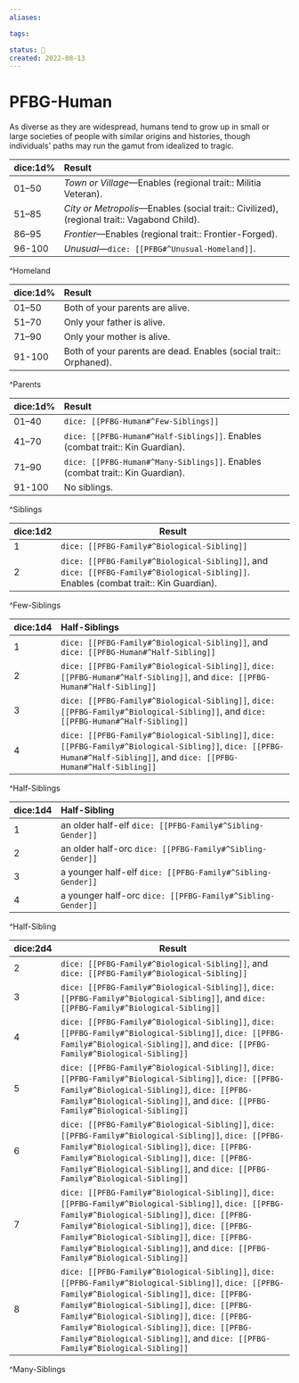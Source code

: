 ```yaml
---
aliases:

tags:

status: 🌰
created: 2022-08-13
---
```

# PFBG-Human

As diverse as they are widespread, humans tend to grow up in small or large societies of people with similar origins and histories, though individuals' paths may run the gamut from idealized to tragic.

| dice:1d% | Result                                                                                      |
| -------- |:------------------------------------------------------------------------------------------- |
| 01–50    | *Town or Village*—Enables (regional trait:: Militia Veteran).                               |
| 51–85    | *City or Metropolis*—Enables (social trait:: Civilized), (regional trait:: Vagabond Child). |
| 86–95    | *Frontier*—Enables (regional trait:: Frontier-Forged).                                      |
| 96-100   | *Unusual*—`dice: [[PFBG#^Unusual-Homeland]]`.                                               |
^Homeland

| dice:1d% | Result |
|-----|:----|
| 01–50 | Both of your parents are alive. |
| 51–70 | Only your father is alive. |
| 71–90 | Only your mother is alive. |
| 91-100 | Both of your parents are dead. Enables (social trait:: Orphaned). |
^Parents

| dice:1d% | Result                                                                        |
| -------- |:----------------------------------------------------------------------------- |
| 01–40    | `dice: [[PFBG-Human#^Few-Siblings]]`                                          |
| 41–70    | `dice: [[PFBG-Human#^Half-Siblings]]`. Enables (combat trait:: Kin Guardian). |
| 71–90    | `dice: [[PFBG-Human#^Many-Siblings]]`. Enables (combat trait:: Kin Guardian). |
| 91-100   | No siblings.                                                                  |
^Siblings

| dice:1d2 | Result                                                                                                                 |
| -------- | ---------------------------------------------------------------------------------------------------------------------- |
| 1        | `dice: [[PFBG-Family#^Biological-Sibling]]`                                                                                   |
| 2        | `dice: [[PFBG-Family#^Biological-Sibling]]`, and `dice: [[PFBG-Family#^Biological-Sibling]]`. Enables (combat trait:: Kin Guardian). |
^Few-Siblings

| dice:1d4 | Half-Siblings                                                                                                                                              |
|:-------- |:---------------------------------------------------------------------------------------------------------------------------------------------------------- |
| 1        | `dice: [[PFBG-Family#^Biological-Sibling]]`, and `dice: [[PFBG-Human#^Half-Sibling]]`                                                                             |
| 2        | `dice: [[PFBG-Family#^Biological-Sibling]]`, `dice: [[PFBG-Human#^Half-Sibling]]`, and `dice: [[PFBG-Human#^Half-Sibling]]`                                       |
| 3        | `dice: [[PFBG-Family#^Biological-Sibling]]`, `dice: [[PFBG-Family#^Biological-Sibling]]`, and `dice: [[PFBG-Human#^Half-Sibling]]`                                       |
| 4        | `dice: [[PFBG-Family#^Biological-Sibling]]`, `dice: [[PFBG-Family#^Biological-Sibling]]`, `dice: [[PFBG-Human#^Half-Sibling]]`, and `dice: [[PFBG-Human#^Half-Sibling]]` |
^Half-Siblings

| dice:1d4 | Half-Sibling                                        |
|:-------- |:--------------------------------------------------- |
| 1        | an older half-elf `dice: [[PFBG-Family#^Sibling-Gender]]`  |
| 2        | an older half-orc `dice: [[PFBG-Family#^Sibling-Gender]]`  |
| 3        | a younger half-elf `dice: [[PFBG-Family#^Sibling-Gender]]` |
| 4        | a younger half-orc `dice: [[PFBG-Family#^Sibling-Gender]]` |
^Half-Sibling

| dice:2d4 | Result                                                                                                                                                                                                                                                                                                             |
| -------- | ------------------------------------------------------------------------------------------------------------------------------------------------------------------------------------------------------------------------------------------------------------------------------------------------------------------ |
| 2        | `dice: [[PFBG-Family#^Biological-Sibling]]`, and `dice: [[PFBG-Family#^Biological-Sibling]]`                                                                                                                                                                                                                                     |
| 3        | `dice: [[PFBG-Family#^Biological-Sibling]]`, `dice: [[PFBG-Family#^Biological-Sibling]]`, and `dice: [[PFBG-Family#^Biological-Sibling]]`                                                                                                                                                                                               |
| 4        | `dice: [[PFBG-Family#^Biological-Sibling]]`, `dice: [[PFBG-Family#^Biological-Sibling]]`, `dice: [[PFBG-Family#^Biological-Sibling]]`, and `dice: [[PFBG-Family#^Biological-Sibling]]`                                                                                                                                                         |
| 5        | `dice: [[PFBG-Family#^Biological-Sibling]]`, `dice: [[PFBG-Family#^Biological-Sibling]]`, `dice: [[PFBG-Family#^Biological-Sibling]]`, `dice: [[PFBG-Family#^Biological-Sibling]]`, and `dice: [[PFBG-Family#^Biological-Sibling]]`                                                                                                                   |
| 6        | `dice: [[PFBG-Family#^Biological-Sibling]]`, `dice: [[PFBG-Family#^Biological-Sibling]]`, `dice: [[PFBG-Family#^Biological-Sibling]]`, `dice: [[PFBG-Family#^Biological-Sibling]]`, `dice: [[PFBG-Family#^Biological-Sibling]]`, and `dice: [[PFBG-Family#^Biological-Sibling]]`                                                                             |
| 7        | `dice: [[PFBG-Family#^Biological-Sibling]]`, `dice: [[PFBG-Family#^Biological-Sibling]]`, `dice: [[PFBG-Family#^Biological-Sibling]]`, `dice: [[PFBG-Family#^Biological-Sibling]]`, `dice: [[PFBG-Family#^Biological-Sibling]]`, `dice: [[PFBG-Family#^Biological-Sibling]]`, and `dice: [[PFBG-Family#^Biological-Sibling]]`                                       |
| 8        | `dice: [[PFBG-Family#^Biological-Sibling]]`, `dice: [[PFBG-Family#^Biological-Sibling]]`, `dice: [[PFBG-Family#^Biological-Sibling]]`, `dice: [[PFBG-Family#^Biological-Sibling]]`, `dice: [[PFBG-Family#^Biological-Sibling]]`, `dice: [[PFBG-Family#^Biological-Sibling]]`, `dice: [[PFBG-Family#^Biological-Sibling]]`, and `dice: [[PFBG-Family#^Biological-Sibling]]` |
^Many-Siblings
